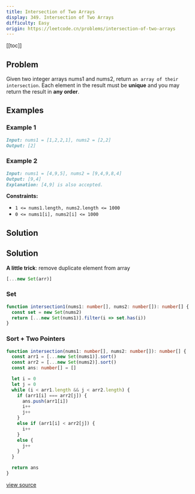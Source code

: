 ```yaml
---
title: Intersection of Two Arrays
display: 349. Intersection of Two Arrays
difficulty: Easy
origin: https://leetcode.cn/problems/intersection-of-two-arrays
---
```


[[toc]]

## Problem

Given two integer arrays nums1 and nums2, return `an array of their intersection`. Each element in the result must be **unique** and you may return the result in **any order**.

## Examples

### Example 1

```md
Input: nums1 = [1,2,2,1], nums2 = [2,2]
Output: [2]
```

### Example 2

```md
Input: nums1 = [4,9,5], nums2 = [9,4,9,8,4]
Output: [9,4]
Explanation: [4,9] is also accepted.
```

**Constraints:**

- <code>1 &lt;= nums1.length, nums2.length &lt;= 1000</code>
- <code>0 &lt;= nums1[i], nums2[i] &lt;= 1000</code>

## Solution

## Solution

**A little trick**: remove duplicate element from array

```ts
[...new Set(arr)]
```

### Set

```ts
function intersection1(nums1: number[], nums2: number[]): number[] {
  const set = new Set(nums2)
  return [...new Set(nums1)].filter(i => set.has(i))
}
```

### Sort + Two Pointers

```ts
function intersection(nums1: number[], nums2: number[]): number[] {
  const arr1 = [...new Set(nums1)].sort()
  const arr2 = [...new Set(nums2)].sort()
  const ans: number[] = []

  let i = 0
  let j = 0
  while (i < arr1.length && j < arr2.length) {
    if (arr1[i] === arr2[j]) {
      ans.push(arr1[i])
      i++
      j++
    }
    else if (arr1[i] < arr2[j]) {
      i++
    }
    else {
      j++
    }
  }

  return ans
}
```

[view source](https://leetcode.cn/problems/intersection-of-two-arrays)
